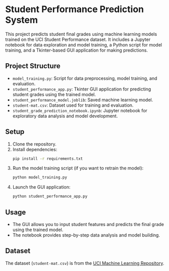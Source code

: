 # Student Performance Prediction System

This project predicts student final grades using machine learning models trained on the UCI Student Performance dataset. It includes a Jupyter notebook for data exploration and model training, a Python script for model training, and a Tkinter-based GUI application for making predictions.

## Project Structure

- `model_training.py`: Script for data preprocessing, model training, and evaluation.
- `student_performance_app.py`: Tkinter GUI application for predicting student grades using the trained model.
- `student_performance_model.joblib`: Saved machine learning model.
- `student-mat.csv`: Dataset used for training and evaluation.
- `student_grade_prediction_notebook.ipynb`: Jupyter notebook for exploratory data analysis and model development.

## Setup

1. Clone the repository.
2. Install dependencies:
   ```bash
   pip install -r requirements.txt
   ```
3. Run the model training script (if you want to retrain the model):
   ```bash
   python model_training.py
   ```
4. Launch the GUI application:
   ```bash
   python student_performance_app.py
   ```

## Usage

- The GUI allows you to input student features and predicts the final grade using the trained model.
- The notebook provides step-by-step data analysis and model building.

## Dataset

The dataset (`student-mat.csv`) is from the [UCI Machine Learning Repository](https://archive.ics.uci.edu/ml/datasets/Student+Performance).
